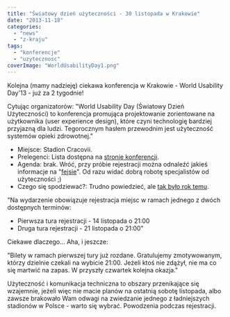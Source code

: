 ```yaml
---
title: "Światowy dzień użyteczności - 30 listopada w Krakowie"
date: "2013-11-18"
categories: 
  - "news"
  - "z-kraju"
tags: 
  - "konferencje"
  - "uzytecznosc"
coverImage: "WorldUsabilityDay1.png"
---
```


Kolejna (mamy nadzieję) ciekawa konferencja w Krakowie - World Usability Day'13 - już za 2 tygodnie!

Cytując organizatorów: "World Usability Day (Światowy Dzień Użyteczności) to konferencja promująca projektowanie zorientowane na użytkownika (user experience design), które czyni technologię bardziej przyjazną dla ludzi. Tegorocznym hasłem przewodnim jest użyteczność systemów opieki zdrowotnej."

- Miejsce: Stadion Cracovii.
- Prelegenci: Lista dostępna na [stronie konferencji](http://www.wudkrakow.pl/).
- Agenda: brak. Wróć, przy próbie rejestracji można odnaleźć jakieś informacje na "[fejsie](https://www.facebook.com/WudKrakow)". Od razu widać dobrą robotę specjalistów od użyteczności ;)
- Czego się spodziewać?: Trudno powiedzieć, ale [tak było rok temu](http://2012.wudkrakow.pl/).

"Na wydarzenie obowiązuje rejestracja miejsc w ramach jednego z dwóch dostępnych terminów:

- Pierwsza tura rejestracji - 14 listopada o 21:00
- Druga tura rejestracji - 21 listopada o 21:00"

Ciekawe dlaczego... Aha, i jeszcze:

"Bilety w ramach pierwszej tury już rozdane. Gratulujemy zmotywowanym, którzy dzielnie czekali na wybicie 21:00. Jeżeli ktoś nie zdążył, nie ma co się martwić na zapas. W przyszły czwartek kolejna okazja."

Użyteczność i komunikacja techniczna to obszary przenikające się wzajemnie, jeżeli więc nie macie planów na ostatnią sobotę listopada, albo zawsze brakowało Wam odwagi na zwiedzanie jednego z ładniejszych stadionów w Polsce - warto się wybrać. Powodzenia podczas rejestracji.
